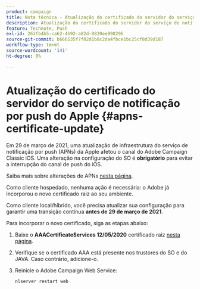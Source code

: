 ```yaml
---
product: campaign
title: Nota técnica - Atualização do certificado do servidor do serviço de Notificação por push do Apple
description: Atualização do certificado do servidor do serviço de notificação por push do Apple
feature: Technote, Push
exl-id: 263fb4b5-ca62-4b92-a82d-8820ee998296
source-git-commit: b666535f7f82d1b8c2da4fbce1bc25cf8d39d187
workflow-type: tm+mt
source-wordcount: '141'
ht-degree: 0%

---
```


# Atualização do certificado do servidor do serviço de notificação por push do Apple {#apns-certificate-update}



Em 29 de março de 2021, uma atualização de infraestrutura do serviço de notificação por push (APNs) da Apple afetou o canal do Adobe Campaign Classic iOS. Uma alteração na configuração do SO é **obrigatório** para evitar a interrupção do canal de push do iOS.

Saiba mais sobre alterações de APNs [nesta página](https://developer.apple.com/news/?id=7gx0a2lp).

Como cliente hospedado, nenhuma ação é necessária: o Adobe já incorporou o novo certificado raiz ao seu ambiente.

Como cliente local/híbrido, você precisa atualizar sua configuração para garantir uma transição contínua **antes de 29 de março de 2021**.

Para incorporar o novo certificado, siga as etapas abaixo:

1. Baixe o **AAACertificateServices 12/05/2020** certificado raiz [nesta página](https://support.sectigo.com/Com_KnowledgeDetailPage?Id=kA03l00000117cL).

1. Verifique se o certificado AAA está presente nos trustores do SO e do JAVA. Caso contrário, adicione-o.

1. Reinicie o Adobe Campaign Web Service:

   ```
   nlserver restart web
   ```
